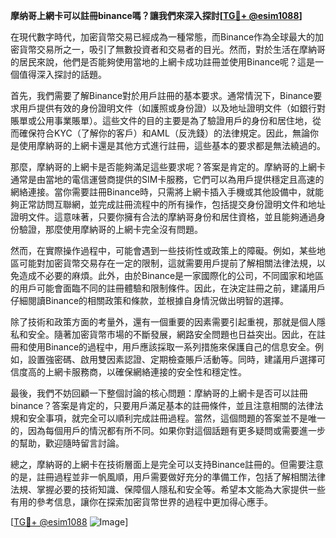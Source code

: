 **摩纳哥上網卡可以註冊binance嗎？讓我們來深入探討[[TG💪+ @esim1088](https://t.me/s/esim1088)]**

在現代數字時代，加密貨幣交易已經成為一種常態，而Binance作為全球最大的加密貨幣交易所之一，吸引了無數投資者和交易者的目光。然而，對於生活在摩納哥的居民來說，他們是否能夠使用當地的上網卡成功註冊並使用Binance呢？這是一個值得深入探討的話題。

首先，我們需要了解Binance對於用戶註冊的基本要求。通常情況下，Binance要求用戶提供有效的身份證明文件（如護照或身份證）以及地址證明文件（如銀行對賬單或公用事業賬單）。這些文件的目的主要是為了驗證用戶的身份和居住地，從而確保符合KYC（了解你的客戶）和AML（反洗錢）的法律規定。因此，無論你是使用摩納哥的上網卡還是其他方式進行註冊，這些基本的要求都是無法繞過的。

那麼，摩納哥的上網卡是否能夠滿足這些要求呢？答案是肯定的。摩納哥的上網卡通常是由當地的電信運營商提供的SIM卡服務，它們可以為用戶提供穩定且高速的網絡連接。當你需要註冊Binance時，只需將上網卡插入手機或其他設備中，就能夠正常訪問互聯網，並完成註冊流程中的所有操作，包括提交身份證明文件和地址證明文件。這意味著，只要你擁有合法的摩納哥身份和居住資格，並且能夠通過身份驗證，那麼使用摩納哥的上網卡完全沒有問題。

然而，在實際操作過程中，可能會遇到一些技術性或政策上的障礙。例如，某些地區可能對加密貨幣交易存在一定的限制，這就需要用戶提前了解相關法律法規，以免造成不必要的麻煩。此外，由於Binance是一家國際化的公司，不同國家和地區的用戶可能會面臨不同的註冊體驗和限制條件。因此，在決定註冊之前，建議用戶仔細閱讀Binance的相關政策和條款，並根據自身情況做出明智的選擇。

除了技術和政策方面的考量外，還有一個重要的因素需要引起重視，那就是個人隱私和安全。隨著加密貨幣市場的不斷發展，網路安全問題也日益突出。因此，在註冊和使用Binance的過程中，用戶應該採取一系列措施來保護自己的信息安全。例如，設置強密碼、啟用雙因素認證、定期檢查賬戶活動等。同時，建議用戶選擇可信度高的上網卡服務商，以確保網絡連接的安全性和穩定性。

最後，我們不妨回顧一下整個討論的核心問題：摩納哥的上網卡是否可以註冊binance？答案是肯定的，只要用戶滿足基本的註冊條件，並且注意相關的法律法規和安全事項，就完全可以順利完成註冊過程。當然，這個問題的答案並不是唯一的，因為每個用戶的情況都有所不同。如果你對這個話題有更多疑問或需要進一步的幫助，歡迎隨時留言討論。

總之，摩納哥的上網卡在技術層面上是完全可以支持Binance註冊的。但需要注意的是，註冊過程並非一帆風順，用戶需要做好充分的準備工作，包括了解相關法律法規、掌握必要的技術知識、保障個人隱私和安全等。希望本文能為大家提供一些有用的參考信息，讓你在探索加密貨幣世界的過程中更加得心應手。

[[TG💪+ @esim1088](https://t.me/s/esim1088) ![Image](https://i.postimg.cc/4NQfJmqS/Snipaste-2025-05-13-00-14-12.png)]